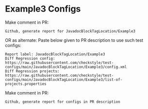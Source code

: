 # Example3 Configs
Make comment in PR:
```
Github, generate report for JavadocBlockTagLocation/Example3
```
OR as alternate:
Paste below given to PR description to use such test configs:
```
Report label: JavadocBlockTagLocation/Example3
Diff Regression config: https://raw.githubusercontent.com/checkstyle/test-configs/main/JavadocBlockTagLocation/Example3/config.xml
Diff Regression projects: https://raw.githubusercontent.com/checkstyle/test-configs/main/JavadocBlockTagLocation/Example3/list-of-projects.properties
```
Make comment in PR:
```
Github, generate report for configs in PR description
```
